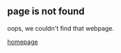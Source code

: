 ## page is not found
oops, we couldn't find that webpage.

[homepage](https://kdoeodkdokdkdkdododiieieie.github.io/)

